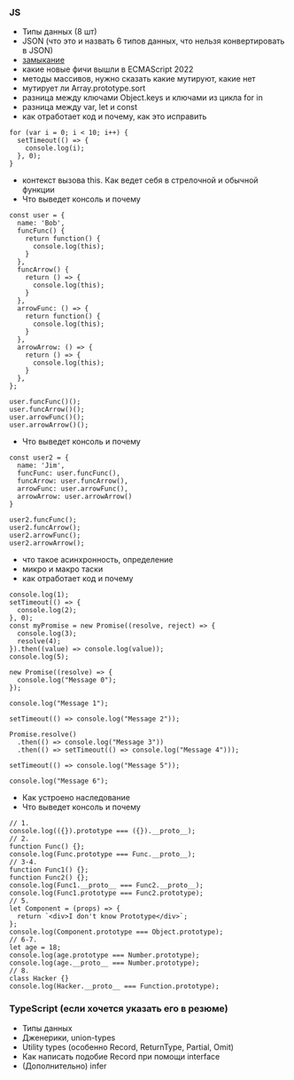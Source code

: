 ### JS
- Типы данных (8 шт)
- JSON (что это и назвать 6 типов данных, что нельзя конвертировать в JSON)
- [замыкание](https://ru.wikipedia.org/wiki/%D0%97%D0%B0%D0%BC%D1%8B%D0%BA%D0%B0%D0%BD%D0%B8%D0%B5_(%D0%BF%D1%80%D0%BE%D0%B3%D1%80%D0%B0%D0%BC%D0%BC%D0%B8%D1%80%D0%BE%D0%B2%D0%B0%D0%BD%D0%B8%D0%B5))
- какие новые фичи вышли в ECMAScript 2022
- методы массивов, нужно сказать какие мутируют, какие нет
- мутирует ли Array.prototype.sort
- разница между ключами Object.keys и ключами из цикла for in
- разница между var, let и const
- как отработает код и почему, как это исправить
```
for (var i = 0; i < 10; i++) {
  setTimeout(() => {
    console.log(i);
  }, 0);
}
```
- контекст вызова this. Как ведет себя в стрелочной и обычной функции
- Что выведет консоль и почему
```
const user = {
  name: 'Bob',
  funcFunc() {
    return function() {
      console.log(this);
    }
  },
  funcArrow() {
    return () => {
      console.log(this);
    }
  },
  arrowFunc: () => {
    return function() {
      console.log(this);
    }
  },
  arrowArrow: () => {
    return () => {
      console.log(this);
    }
  },
};

user.funcFunc()();
user.funcArrow()();
user.arrowFunc()();
user.arrowArrow()();
```
- Что выведет консоль и почему
```
const user2 = {
  name: 'Jim',
  funcFunc: user.funcFunc(),
  funcArrow: user.funcArrow(),
  arrowFunc: user.arrowFunc(),
  arrowArrow: user.arrowArrow()
}

user2.funcFunc();
user2.funcArrow();
user2.arrowFunc();
user2.arrowArrow();
```
- что такое асинхронность, определение
- микро и макро таски
- как отработает код и почему
```
console.log(1);
setTimeout(() => {
  console.log(2);
}, 0);
const myPromise = new Promise((resolve, reject) => {
  console.log(3);
  resolve(4);
}).then((value) => console.log(value));
console.log(5);
```
```
new Promise((resolve) => {
  console.log("Message 0");
});

console.log("Message 1");

setTimeout(() => console.log("Message 2"));

Promise.resolve()
  .then(() => console.log("Message 3"))
  .then(() => setTimeout(() => console.log("Message 4")));
  
setTimeout(() => console.log("Message 5"));

console.log("Message 6");
```

- Как устроено наследование
- Что выведет консоль и почему
```
// 1.
console.log(({}).prototype === ({}).__proto__);
// 2. 
function Func() {};
console.log(Func.prototype === Func.__proto__);
// 3-4.
function Func1() {};
function Func2() {};
console.log(Func1.__proto__ === Func2.__proto__);
console.log(Func1.prototype === Func2.prototype);
// 5.
let Component = (props) => {
  return `<div>I don't know Prototype</div>`;
};
console.log(Component.prototype === Object.prototype);
// 6-7.
let age = 18;
console.log(age.prototype === Number.prototype);
console.log(age.__proto__ === Number.prototype);
// 8.
class Hacker {}
console.log(Hacker.__proto__ === Function.prototype);
```

### TypeScript (если хочется указать его в резюме)

- Типы данных
- Дженерики, union-types
- Utility types (особенно Record, ReturnType, Partial, Omit)
- Как написать подобие Record при помощи interface
- (Дополнительно) infer
